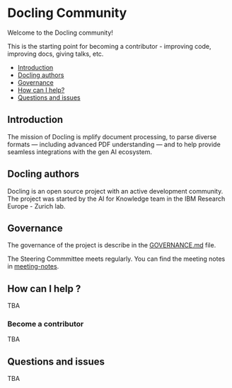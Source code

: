 # Docling Community

Welcome to the Docling community!

This is the starting point for becoming a contributor - improving code, improving docs, giving talks, etc.

- [Introduction](#introduction)
- [Docling authors](#docling-authors)
- [Governance](#governance)
- [How can I help?](#how-can-i-help-)
- [Questions and issues](#questions-and-issues)

## Introduction

The mission of Docling is mplify document processing, to parse diverse formats — including advanced PDF understanding — and to help provide seamless integrations with the gen AI ecosystem.

## Docling authors
Docling is an open source project with an active development community. The project was started
by the AI for Knowledge team in the IBM Research Europe - Zurich lab.

## Governance

The governance of the project is describe in the [GOVERNANCE.md](./GOVERNANCE.md) file.

The Steering Commmittee meets regularly. You can find the meeting notes in [meeting-notes](./steering-commitee/meeting-notes/).


## How can I help ?

TBA

### Become a contributor
TBA


## Questions and issues

TBA
